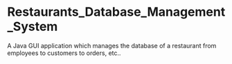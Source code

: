 # Restaurants_Database_Management_System

A Java GUI application which manages the database of a restaurant from employees to customers to orders, etc..

